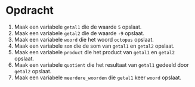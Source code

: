 <script>
  document.addEventListener("copy", function(e) {
    e.preventDefault();
    e.clipboardData.setData("text/plain", "");
  });
</script>

<style>
  .invisible-text {
    color: transparent;
    font-size: 0.1em;
    display: inline;
    margin: 0;
    padding: 0;
  }
  /* To use this, put any text like this: 
  <span class="invisible-text">Your invisible text here</span> 
  */

  table {
    margin: 0 auto;       /* centers table horizontally */
  }
  th {
    font-size: 1.2em !important;
    white-space: nowrap;
  }
  td {
    white-space: nowrap;
  }
</style>

# <b>Opdracht</b>
1. Maak een variabele <code>getal1</code> die de waarde <code>5</code> opslaat.
2. Maak een variabele <code>getal2</code> die de waarde <code>-9</code> opslaat.
3. Maak een variabele <code>woord</code> die het woord <code>octopus</code> opslaat.
4. Maak een variabele <code>som</code> die de som van <code>getal1</code> en <code>getal2</code> opslaat.
5. Maak een variabele <code>product</code> die het product van <code>getal1</code> en <code>getal2</code> opslaat.
6. Maak een variabele <code>quotient</code> die het resultaat van <code>getal1</code> gedeeld door <code>getal2</code> opslaat.
7. Maak een variabele <code>meerdere_woorden</code> die <code>getal1</code> keer <code>woord</code> opslaat.